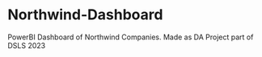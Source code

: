 # Northwind-Dashboard
PowerBI Dashboard of Northwind Companies. Made as DA Project part of DSLS 2023
